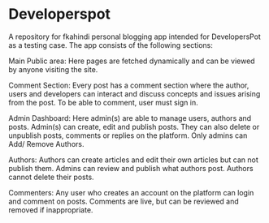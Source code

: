 # Developerspot
A repository for fkahindi personal blogging app intended for DevelopersPot as a testing case. The app consists of the following sections:

Main Public area:
Here pages are fetched dynamically and can be viewed by anyone visiting the site.

Comment Section:
Every post has a comment section where the author, users and developers can interact and discuss concepts and issues arising from the post. To be able to comment, user must sign in.

Admin Dashboard:
Here admin(s) are able to manage users, authors and posts. Admin(s) can create, edit and publish posts. They can also delete or unpublish posts, comments or replies on the platform. Only admins can Add/ Remove Authors.

Authors:
Authors can create articles and edit their own articles but can not publish them. Admins can review and publish what authors post. Authors cannot delete their posts.

Commenters:
Any user who creates an account on the platform can login and comment on posts. Comments are live, but can be reviewed and removed if inappropriate.
